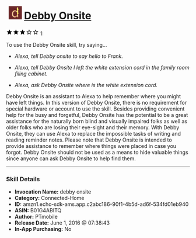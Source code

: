 # &nbsp;<img src="skill_icon" alt="Debby Onsite icon" width="36"> [Debby Onsite](http://alexa.amazon.com/#skills/amzn1.echo-sdk-ams.app.c2abc186-90f1-4b5d-ad6f-534fd01eb940)
![3 stars](../../images/ic_star_black_18dp_1x.png)![3 stars](../../images/ic_star_black_18dp_1x.png)![3 stars](../../images/ic_star_black_18dp_1x.png)![3 stars](../../images/ic_star_border_black_18dp_1x.png)![3 stars](../../images/ic_star_border_black_18dp_1x.png) 1

To use the Debby Onsite skill, try saying...

* *Alexa, tell Debby onsite to say hello to Frank.*

* *Alexa, tell Debby Onsite I left the white extension cord in the family room filing cabinet.*

* *Alexa, ask Debby Onsite where is the white extension cord.*

Debby Onsite is an assistant to Alexa to help remember where you might have left things. In this version of Debby Onsite, there is no requirement for special hardware or account to use the skill. Besides providing convenient help for the busy and forgetful, Debby Onsite has the potential to be a great assistance for the naturally born blind and visually impaired folks as well as older folks who are losing their eye-sight and their memory. With Debby Onsite, they can use Alexa to replace the impossible tasks of writing and reading reminder notes. Please note that Debby Onsite is intended to provide assistance to remember where things were placed in case you forgot. Debby Onsite should not be used as a means to hide valuable things since anyone can ask Debby Onsite to help find them.

***

### Skill Details

* **Invocation Name:** debby onsite
* **Category:** Connected-Home
* **ID:** amzn1.echo-sdk-ams.app.c2abc186-90f1-4b5d-ad6f-534fd01eb940
* **ASIN:** B01G4ABITQ
* **Author:** PTmobile
* **Release Date:** June 1, 2016 @ 07:38:43
* **In-App Purchasing:** No
